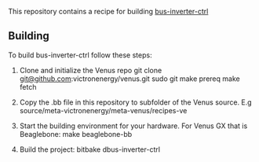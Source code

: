 This repository contains a recipe for building 
[bus-inverter-ctrl](https://github.com/osaether/dbus-inverter-ctrl)

## Building

To build bus-inverter-ctrl follow these steps:

1. Clone and initialize the Venus repo
   git clone git@github.com:victronenergy/venus.git
   sudo git make prereq
   make fetch

2. Copy the .bb file in this repository to subfolder of the Venus source. 
   E.g source/meta-victronenergy/meta-venus/recipes-ve

3. Start the building environment for your hardware. For Venus GX that is
   Beaglebone:
   make beaglebone-bb

4. Build the project:
   bitbake dbus-inverter-ctrl
